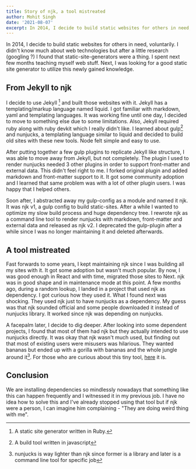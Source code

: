 ```yaml
---
title: Story of njk, a tool mistreated
author: Mohit Singh
date: '2021-08-07'
excerpt: In 2014, I decide to build static websites for others in need, voluntarily. I didn't know much about web technologies but after a little research, I found that static-site-generators were a thing.
---
```


In 2014, I decide to build static websites for others in need, voluntarily. I didn't know much about web technologies but after a little research (googling ?) I found that static-site-generators were a thing. I spent next few months teaching myself web stuff. Next, I was looking for a good static site generator to utilize this newly gained knowledge.

## From Jekyll to njk

I decide to use Jekyll [^1] and built those websites with it. Jekyll has a templating/markup language named liquid. I got familiar with markdown, yaml and templating languages. It was working fine until one day, I decided to move to something else due to some limitations. Also, Jekyll required ruby along with ruby devkit which I really didn't like. I learned about gulp[^2] and nunjucks, a templating language similar to liquid and decided to build old sites with these new tools. Node felt simple and easy to use.

After putting together a few gulp plugins to replicate Jekyll like structure, I was able to move away from Jekyll, but not completely. The plugin I used to render nunjucks needed 3 other plugins in order to support front-matter and external data. This didn't feel right to me. I forked original plugin and added markdown and front-matter support to it. It got some community adoption and I learned that same problem was with a lot of other plugin users. I was happy that I helped others.

Soon after, I abstracted away my gulp-config as a module and named it njk. It was njk v1, a gulp config to build static-sites. After a while I wanted to optimize my slow build process and huge dependency tree. I rewrote njk as a command line tool to render nunjucks with markdown, front-matter and external data and released as njk v2. I deprecated the gulp-plugin after a while since I was no longer maintaining it and deleted afterwards.

## A tool mistreated

Fast forwards to some years, I kept maintaining njk since I was building all my sites with it. It got some adoption but wasn't much popular. By now, I was good enough in React and with time, migrated those sites to Next. njk was in good shape and in maintenance mode at this point. A few months ago, during a random lookup, I landed in a project that used njk as dependency. I got curious how they used it. What I found next was shocking. They used njk just to have nunjucks as a dependency. My guess was that njk sounded official and some people downloaded it instead of nunjucks library. It worked since njk was depending on nunjucks.

A facepalm later, I decide to dig deeper. After looking into some dependent projects, I found that most of them had njk but they actually intended to use nunjucks directly. It was okay that njk wasn't much used, but finding out that most of existing users were misusers was hilarious. They wanted bananas but ended up with a gorilla with bananas and the whole jungle around it[^3]. For those who are curious about this tiny tool, [here](https://github.com/mohitsinghs/njk) it is.

## Conclusion

We are installing dependencies so mindlessly nowadays that something like this can happen frequently and I witnessed it in my previous job. I have no idea how to solve this and I've already stopped using that tool but if njk were a person, I can imagine him complaining - "They are doing weird thing with me".

[^1]: A static site generator written in Ruby.
[^2]: A build tool written in javascript
[^3]: nunjucks is way lighter than njk since former is a library and later is a command line tool for specific job
